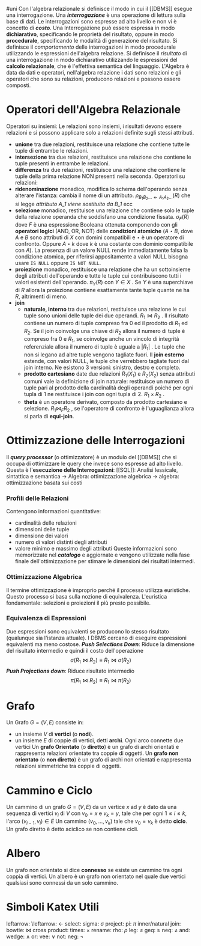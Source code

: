 #uni 
Con l'algebra relazionale si definisce il modo in cui il [[DBMS]] esegue una interrogazione.
Una ___interrogazione___ è una operazione di lettura sulla base di dati. Le interrogazioni sono espresse ad alto livello e non vi è concetto di ___costo___.
Una Interrogazione può essere espressa in modo __dichiarativo__, specificando le proprietà del risultato, oppure in modo __procedurale__, specificando le modalità di generazione del risultato.
Si definisce il _comportamento_ delle interrogazioni in modo procedurale utilizzando le espressioni dell'algebra relazione.
Si definisce il _risultato_ di una interrogazione in modo dichiarativo utilizzando le espressioni del __calcolo relazionale__, che è l'effettiva semantica del linguaggio.
L'Algebra è data da dati e operatori, nell'algebra relazione i dati sono relazioni e gli operatori che sono su relazioni, producono relazioni e possono essere composti.
# Operatori dell'Algebra Relazionale
Operatori su insiemi:
	Le relazioni sono insiemi, i risultati devono essere relazioni e si possono applicare solo a relazioni definite sugli stessi attributi.
- __unione__
  tra due relazioni, restituisce una relazione che contiene tutte le tuple di entrambe le relazioni.
- __intersezione__
  tra due relazioni, restituisce una relazione che contiene le tuple presenti in entrambe le relazioni.
- __differenza__
  tra due relazioni, restituisce una relazione che contiene le tuple della prima relazione NON presenti nella seconda.
Operatori su relazioni:
- __ridenominazione__
  monadico, modifica lo schema dell'operando senza alterare l'istanza: cambia il nome di un attributo. $\rho_{B_1B_2...\leftarrow A_1A_2...}(R)$ che si legge _attributo A_1 viene sostituito da B_1_ ecc
- __selezione__
  monadico, restituisce una relazione che contiene solo le tuple della relazione operanda che soddisfano una condizione fissata. $\sigma _F (R)$ dove $F$ è una espressione Booleana ottenuta componendo con gli __operatori logici__ (AND, OR, NOT) delle __condizioni atomiche__ ($A \star B$, dove $A$ e $B$ sono attributi di $X$ con domini compatibili e $\star$ è un operatore di confronto. Oppure $A \star k$ dove $k$ è una costante con dominio compatibile con $A$). La presenza di un valore NULL rende immediatamente falsa la condizione atomica, per riferirsi appositamente a valori NULL bisogna usare `IS NULL` oppure `IS NOT NULL`.
- __proiezione__
  monadico, restituisce una relazione che ha un sottoinsieme degli attributi dell'operando e tutte le tuple cui contribuiscono tutti i valori esistenti dell'operando. $\pi _Y (R)$ con $Y \in X$ . Se $Y$ è una superchiave di $R$ allora la proiezione contiene esattamente tante tuple quante ne ha $R$, altrimenti di meno.
- __join__
	- __naturale, interno__
	  tra due relazioni, restituisce una relazione le cui tuple sono unioni delle tuple dei due operandi. $R_1\bowtie R_2$ . Il risultato contiene un numero di tuple compreso fra $0$ ed il prodotto di $R_1$ ed $R_2$. Se il join coinvolge una chiave di $R_2$ allora il numero di tuple è compreso fra $0$ e $R_1$, se coinvolge anche un vincolo di integrità referenziale allora il numero di tuple è uguale a $|R_1|$ .
	  Le tuple che non si legano ad altre tuple vengono tagliate fuori.
	  Il __join esterno__ estende, con valori NULL, le tuple che verrebbero tagliate fuori dal join interno. Ne esistono 3 versioni: sinistro, destro e completo.
	- __prodotto cartesiano__
	  date due relazioni $R_1(X_1)$ e $R_2(X_2)$ senza attributi comuni vale la definizione di join naturale: restituisce un numero di tuple pari al prodotto della cardinalità degli operandi poiché per ogni tupla di $1$ ne restituisce i join con ogni tupla di $2$. $R_1 \times R_2$ .
	- __theta__
	  è un operatore derivato, composto da prodotto cartesiano e selezione. $R_1 \bowtie _F R_2$ , se l'operatore di confronto è l'uguaglianza allora si parla di __equi-join__.
# Ottimizzazione delle Interrogazioni
Il ___query processor___ (o ottimizzatore) è un modulo del [[DBMS]] che si occupa di ottimizzare le query che invece sono espresse ad alto livello.
Questa è l'__esecuzione delle Interrogazioni__:
	[[SQL]]: Analisi lessicale, sintattica e semantica -> Algebra: ottimizzazione algebrica -> algebra: ottimizzazione basata sui costi
### Profili delle Relazioni
Contengono informazioni quantitative:
- cardinalità delle relazioni
- dimensioni delle tuple
- dimensione dei valori
- numero di valori distinti degli attributi
- valore minimo e massimo degli attributi
Queste informazioni sono memorizzate nel ___catalogo___ e aggiornate e vengono utilizzate nella fase finale dell'ottimizzazione per stimare le dimensioni dei risultati intermedi.
### Ottimizzazione Algebrica
Il termine ottimizzazione è improprio perché il processo utilizza euristiche. Questo processo si basa sulla nozione di equivalenza.
L'euristica fondamentale: selezioni e proiezioni il più presto possibile.
### Equivalenza di Espressioni
Due espressioni sono equivalenti se producono lo stesso risultato (qualunque sia l'istanza attuale). I DBMS cercano di eseguire espressioni equivalenti ma meno costose.
___Push Selections Down___:
	Riduce la dimensione del risultato intermedio e quindi il costo dell'operazione $$\sigma(R_1 \bowtie R_2)\equiv R_1 \bowtie \sigma(R_2)$$
___Push Projections down___:
	Riduce risultato intermedio $$\pi(R_1\bowtie R_2)\equiv R_1 \bowtie \pi(R_2)$$
# Grafo
Un Grafo $G=(V,E)$ consiste in:
- un insieme $V$ di __vertici__ (o __nodi__).
- un insieme $E$ di coppie di vertici, detti __archi__.
  Ogni arco connette due vertici
Un __grafo Orientato__ (o __diretto__) è un grafo di archi orientati e rappresenta relazioni orientate tra coppie di oggetti.
Un __grafo non orientato__ (o __non diretto__) è un grafo di archi non orientati e rappresenta relazioni simmetriche tra coppie di oggetti.
# Cammino e Ciclo
Un cammino di un grafo $G=(V,E)$ da un vertice $x$ ad $y$ è dato da una sequenza di vertici $v_i$ di $V$ con $v_0=x$ e $v_k=y$, tale che per ogni $1 \leq i \leq k$, l'arco $(v_{i-1},v_i) \in E$ 
Un cammino $(v_0,...,v_k)$ tale che $v_0=v_k$ è detto __ciclo__.
Un grafo diretto è detto aciclico se non contiene cicli.
# Albero
Un grafo non orientato si dice __connesso__ se esiste un cammino tra ogni coppia di vertici.
Un albero è un grafo non orientato nel quale due vertici qualsiasi sono connessi da un solo cammino.
# Simboli Katex Utili
leftarrow: \leftarrow: $\leftarrow$ 
select: sigma: $\sigma$ 
project: pi: $\pi$ 
inner/natural join: bowtie: $\bowtie$ 
cross product: times: $\times$ 
rename: rho: $\rho$ 
leg: $\leq$ 
geq: $\geq$ 
neq: $\neq$ 
and: wedge: $\wedge$ 
or: vee: $\vee$ 
not: neg: $\neg$ 